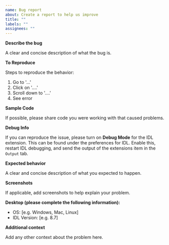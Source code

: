 ```yaml
---
name: Bug report
about: Create a report to help us improve
title: ""
labels: ""
assignees: ""
---
```


**Describe the bug**

A clear and concise description of what the bug is.

**To Reproduce**

Steps to reproduce the behavior:

1. Go to '...'
2. Click on '....'
3. Scroll down to '....'
4. See error

**Sample Code**

If possible, please share code you were working with that caused problems.

**Debug Info**

If you can reproduce the issue, please turn on **Debug Mode** for the IDL extension. This can be found under the preferences for IDL. Enable this, restart IDL debugging, and send the output of the extensions item in the `Output` tab.

**Expected behavior**

A clear and concise description of what you expected to happen.

**Screenshots**

If applicable, add screenshots to help explain your problem.

**Desktop (please complete the following information):**

- OS: [e.g. Windows, Mac, Linux]
- IDL Version: [e.g. 8.7]

**Additional context**

Add any other context about the problem here.
